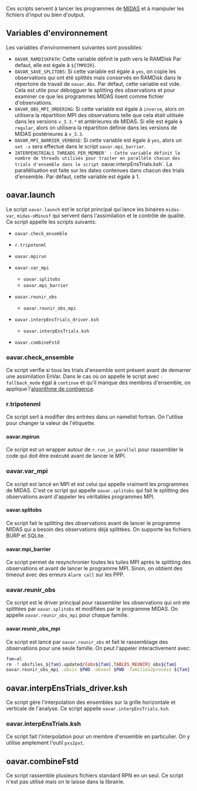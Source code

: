 Ces scripts servent à lancer les programmes de
[MIDAS](https://gitlab.science.gc.ca/atmospheric-data-assimilation/midas)
et à manipuler les fichiers d'input ou bien d'output.

## Variables d'environnement

Les variables d'environnement suivantes sont possibles:
 * `OAVAR_RAMDISKPATH`: Cette variable définit le path vers le RAMDisk
   Par defaut, elle est égale à `${TMPDIR}`.
 * `OAVAR_SAVE_SPLITOBS`: Si cette variable est égale à `yes`, on
   copie les observations qui ont été splittés mais conservés en
   RAMDisk dans le répertoire de travail de `oavar.Abs`.  Par défaut,
   cette variable est vide.  Cela est utile pour débogguer le
   splitting des observations et pour examiner ce que les programmes
   MIDAS lisent comme fichier d'observations.
 * `OAVAR_OBS_MPI_ORDERING`: Si cette variable est égale à `inverse`,
   alors on utilisera la répartition MPI des observations telle que
   cela était utilisée dans les versions `v_3.3.*` et antérieures de
   MIDAS.  Si elle est égale à `regular`, alors on utilisera la
   répartition définie dans les versions de MIDAS postérieures à
   `v_3.3`.
 * `OAVAR_MPI_BARRIER_VERBOSE`: Si cette variable est égale à `yes`,
   alors un `set -x` sera effectué dans le script `oavar.mpi_barrier`.
 * `INTERPENSTRIALS_THREADS_PER_MEMBER' : Cette variable définit le
   nombre de threads utilisés pour traiter en parallèle chacun des
   trials d'ensemble dans le script `oavar.interpEnsTrials.ksh`.  La
   parallélisation est faite sur les dates contenues dans chacun des
   trials d'ensemble.  Par défaut, cette variable est égale à 1.

## oavar.launch

Le script `oavar.launch` est le script principal qui lance les
binaires `midas-var`, `midas-oMinusf` qui servent dans l'assimilation
et le contrôle de qualité.  Ce script appelle les scripts suivants:
 * `oavar.check_ensemble`
 * `r.tripotenml`
 * `oavar.mpirun`
 * `oavar.var_mpi`
   * `oavar.splitobs`
   * `oavar.mpi_barrier`
 * `oavar.reunir_obs`
   * `oavar.reunir_obs_mpi`

 * `oavar.interpEnsTrials_driver.ksh`
   * `oavar.interpEnsTrials.ksh`
 * `oavar.combineFstd`

### oavar.check_ensemble

Ce script verifie si tous les trials d'ensemble sont présent avant de
demarrer une assimilation EnVar.  Dans le cas où on appelle le script
avec `-fallback_mode` égal à `continue` et qu'il manque des membres
d'ensemble, on applique l'[algorithme de
contigence](https://wiki.cmc.ec.gc.ca/wiki/RPN-AD/Ensemble_contingency/FullDescription).

### r.tripotenml

Ce script sert à modifier des entrées dans un namelist fortran.  On
l'utilise pour changer la valeur de l'étiquette.

#### oavar.mpirun

Ce script est un wrapper autour de `r.run_in_parallel` pour rassembler
le code qui doit être exécuté avant de lancer le MPI.

### oavar.var_mpi

Ce script est lancé en MPI et est celui qui appelle vraiment les
programmes de MIDAS.  C'est ce script qui appelle `oavar.splitobs` qui
fait le splitting des observations avant d'appeler les véritables
programmes MPI.

#### oavar.splitobs

Ce script fait le splitting des observations avant de lancer le
programme MIDAS qui a besoin des observations déjà splittées.  On
supporte les fichiers BURP et SQLite.

#### oavar.mpi_barrier

Ce script permet de resynchronier toutes les tuiles MPI après le
splitting des observations et avant de lancer le programme MPI.
Sinon, on obtient des timeout avec des erreurs `Alarm call` sur les
PPP.

### oavar.reunir_obs

Ce script est le driver principal pour rassembler les observations qui
ont ete splittées par `oavar.splitobs` et modifiées par le programme
MIDAS.  On appelle `oavar.reunir_obs_mpi` pour chaque famille.

#### oavar.reunir_obs_mpi

Ce script est lancé par `oavar.reunir_obs` et fait le rassemblage des
observations pour une seule famille.
On peut l'appeler interactivement avec:
```bash
fam=al
rm -f obsfiles_${fam}.updated/{obs${fam},TABLES_REUNIR} obs${fam}
oavar.reunir_obs_mpi -obsin $PWD -obsout $PWD -families2process ${fam}
```

## oavar.interpEnsTrials_driver.ksh

Ce script gère l'interpolation des ensembles sur la grille horizontale
et verticale de l'analyse.  Ce script appelle
`oavar.interpEnsTrials.ksh`.

### oavar.interpEnsTrials.ksh

Ce script fait l'interpolation pour un membre d'ensemble en
particulier.  On y utilise amplement l'outil `pxs2pxt`.

## oavar.combineFstd

Ce script rassemble plusieurs fichiers standard RPN en un seul.  Ce
script n'est pas utilisé mais on le laisse dans la librairie.
